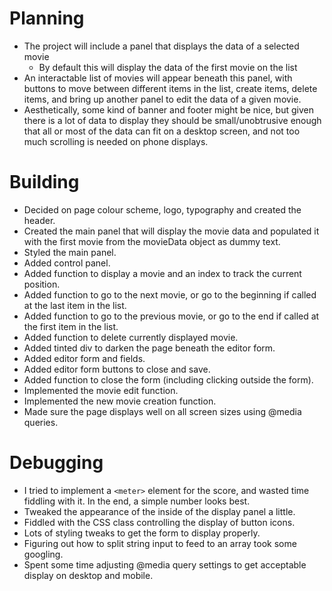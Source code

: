 # Planning
- The project will include a panel that displays the data of a selected movie
    - By default this will display the data of the first movie on the list
- An interactable list of movies will appear beneath this panel, with buttons to move between different items in the list, create items, delete items, and bring up another panel to edit the data of a given movie.
- Aesthetically, some kind of banner and footer might be nice, but given there is a lot of data to display they should be small/unobtrusive enough that all or most of the data can fit on a desktop screen, and not too much scrolling is needed on phone displays.
# Building
- Decided on page colour scheme, logo, typography and created the header.
- Created the main panel that will display the movie data and populated it with the first movie from the movieData object as dummy text.
- Styled the main panel.
- Added control panel.
- Added function to display a movie and an index to track the current position.
- Added function to go to the next movie, or go to the beginning if called at the last item in the list.
- Added function to go to the previous movie, or go to the end if called at the first item in the list.
- Added function to delete currently displayed movie.
- Added tinted div to darken the page beneath the editor form.
- Added editor form and fields.
- Added editor form buttons to close and save.
- Added function to close the form (including clicking outside the form).
- Implemented the movie edit function.
- Implemented the new movie creation function.
- Made sure the page displays well on all screen sizes using @media queries.
# Debugging
- I tried to implement a `<meter>` element for the score, and wasted time fiddling with it. In the end, a simple number looks best.
- Tweaked the appearance of the inside of the display panel a little.
- Fiddled with the CSS class controlling the display of button icons.
- Lots of styling tweaks to get the form to display properly.
- Figuring out how to split string input to feed to an array took some googling.
- Spent some time adjusting @media query settings to get acceptable display on desktop and mobile.